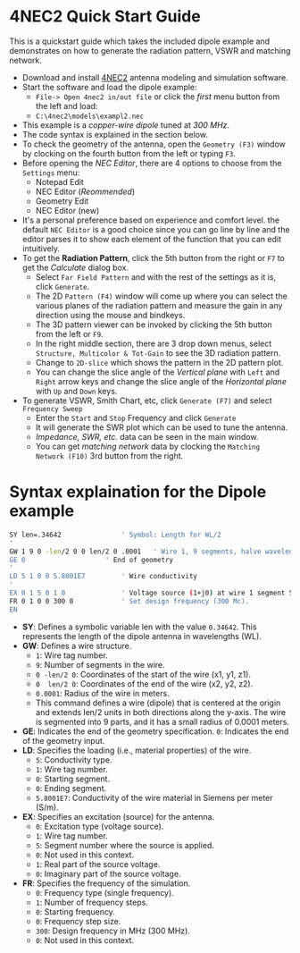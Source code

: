 # 4NEC2 Quick Start Guide 

This is a quickstart guide which takes the included dipole example and demonstrates on how to generate the radiation pattern, VSWR and matching network.

- Download and install [4NEC2](https://www.qsl.net/4nec2/) antenna modeling and simulation software.
- Start the software and load the dipole example:
  - `File-> Open 4nec2 in/out file` or click the _first_ menu button from the left and load:
  - `C:\4nec2\models\exampl2.nec`
- This example is a _copper-wire dipole_ tuned at _300 MHz_.
- The code syntax is explained in the section below.
- To check the geometry of the antenna, open the `Geometry (F3)` window by clocking on the fourth button from the left or typing `F3`.
- Before opening the _NEC Editor_, there are 4 options to choose from the `Settings` menu:
  - Notepad Edit
  - NEC Editor (_Reommended_)
  - Geometry Edit
  - NEC Editor (new)
- It's a personal preference based on experience and comfort level. the default `NEC Editor` is a good choice since you can go line by line and the editor parses it to show each element of the function that you can edit intuitively.
- To get the **Radiation Pattern**, click the 5th button from the right or `F7` to get the _Calculate_ dialog box.
  - Select `Far Field Pattern` and with the rest of the settings as it is, click `Generate`.
  - The 2D `Pattern (F4)` window will come up where you can select the various planes of the radiation pattern and measure the gain in any direction using the mouse and bindkeys.
  - The 3D pattern viewer can be invoked by clicking the 5th button from the left or `F9`.
  - In the right middle section, there are 3 drop down menus, select `Structure, Multicolor & Tot-Gain` to see the 3D radiation pattern.
  - Change to `2D-slice` which shows the pattern in the 2D pattern plot. 
  - You can change the slice angle of the _Vertical plane_ with `Left` and `Right` arrow keys and change the slice angle of the _Horizontal plane_ with `Up` and `Down` keys. 
- To generate VSWR, Smith Chart, etc, click `Generate (F7)` and select `Frequency Sweep`
  - Enter the `Start` and `Stop` Frequency and click `Generate` 
  - It will generate the SWR plot which can be used to tune the antenna.
  - _Impedance, SWR, etc._ data can be seen in the main window. 
  - You can get _matching network_ data by clocking the `Matching Network (F10)` 3rd button from the right.


# Syntax explaination for the Dipole example 

```bash
SY len=.34642				' Symbol: Length for WL/2
'
GW 1 9 0 -len/2 0 0 len/2 0 .0001	' Wire 1, 9 segments, halve wavelength long.
GE 0					' End of geometry
'
LD 5 1 0 0 5.8001E7			' Wire conductivity
'
EX 0 1 5 0 1 0				' Voltage source (1+j0) at wire 1 segment 5.
FR 0 1 0 0 300 0			' Set design frequency (300 Mc).
EN	
``` 

- **SY**: Defines a symbolic variable len with the value `0.34642`. This represents the length of the dipole antenna in wavelengths (WL).
- **GW**: Defines a wire structure.
  - `1`: Wire tag number.
  - `9`: Number of segments in the wire.
  - `0 -len/2 0`: Coordinates of the start of the wire (x1, y1, z1).
  - `0  len/2 0`: Coordinates of the end of the wire (x2, y2, z2).
  - `0.0001`: Radius of the wire in meters.
  - This command defines a wire (dipole) that is centered at the origin and extends len/2 units in both directions along the y-axis. The wire is segmented into 9 parts, and it has a small radius of 0.0001 meters.
- **GE**: Indicates the end of the geometry specification.  `0`: Indicates the end of the geometry input.
- **LD**: Specifies the loading (i.e., material properties) of the wire.
  - `5`: Conductivity type.
  - `1`: Wire tag number.
  - `0`: Starting segment.
  - `0`: Ending segment.
  - `5.8001E7`: Conductivity of the wire material in Siemens per meter (S/m).
- **EX**: Specifies an excitation (source) for the antenna.
  - `0`: Excitation type (voltage source).
  - `1`: Wire tag number.
  - `5`: Segment number where the source is applied.
  - `0`: Not used in this context.
  - `1`: Real part of the source voltage.
  - `0`: Imaginary part of the source voltage.
- **FR**: Specifies the frequency of the simulation.
  - `0`: Frequency type (single frequency).
  - `1`: Number of frequency steps.
  - `0`: Starting frequency.
  - `0`: Frequency step size.
  - `300`: Design frequency in MHz (300 MHz).
  - `0`: Not used in this context.
